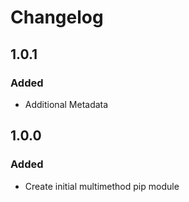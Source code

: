 # Changelog

## 1.0.1

### Added

* Additional Metadata


## 1.0.0

### Added

* Create initial multimethod pip module
